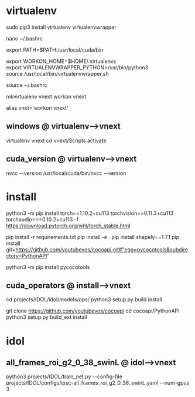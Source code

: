 # virtualenv
sudo pip3 install virtualenv virtualenvwrapper

nano ~/.bashrc

export PATH=$PATH:/usr/local/cuda/bin

export WORKON_HOME=$HOME/.virtualenvs  
export VIRTUALENVWRAPPER_PYTHON=/usr/bin/python3  
source /usr/local/bin/virtualenvwrapper.sh  

source ~/.bashrc

mkvirtualenv vnext
workon vnext

alias vnxt='workon vnext'


<a id="windows___virtualenv_"></a>
## windows       @ virtualenv-->vnext
virtualenv vnext
cd vnext/Scripts
activate

## cuda_version       @ virtualenv-->vnext
nvcc --version
/usr/local/cuda/bin/nvcc --version

# install

python3 -m pip install torch==1.10.2+cu113 torchvision==0.11.3+cu113 torchaudio===0.10.2+cu113 -f https://download.pytorch.org/whl/torch_stable.html

pip install -r requirements.txt
pip install -e .
pip install shapely==1.7.1
pip install git+https://github.com/youtubevos/cocoapi.git#"egg=pycocotools&subdirectory=PythonAPI"

python3 -m pip install pycocotools

## cuda_operators       @ install-->vnext
cd projects/IDOL/idol/models/ops/
python3 setup.py build install

git clone https://github.com/youtubevos/cocoapi
cd cocoapi/PythonAPI
python3 setup.py build_ext install


# idol
## all_frames_roi_g2_0_38_swinL       @ idol-->vnext
python3 projects/IDOL/train_net.py --config-file projects/IDOL/configs/ipsc-all_frames_roi_g2_0_38_swinL.yaml --num-gpus 3 




















